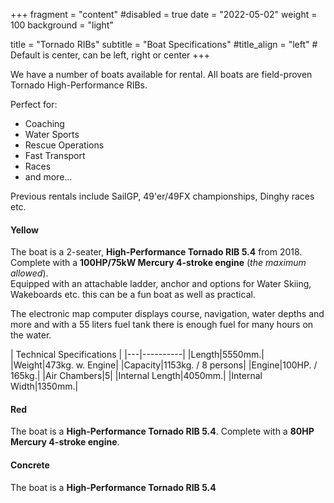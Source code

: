+++
fragment = "content"
#disabled = true
date = "2022-05-02"
weight = 100
background = "light"

title = "Tornado RIBs"
subtitle = "Boat Specifications"
#title_align = "left" # Default is center, can be left, right or center
+++

We have a number of boats available for rental. All boats are field-proven Tornado High-Performance RIBs.

Perfect for:
* Coaching
* Water Sports
* Rescue Operations
* Fast Transport
* Races
* and more...

Previous rentals include SailGP, 49'er/49FX championships, Dinghy races etc.

#### Yellow
The boat is a 2-seater, **High-Performance Tornado RIB 5.4** from 2018. Complete with a **100HP/75kW Mercury 4-stroke engine** (*the maximum allowed*).<BR>
Equipped with an attachable ladder, anchor and options for Water Skiing, Wakeboards etc. this can be a fun boat as well as practical.

The electronic map computer displays course, navigation, water depths and more and with a 55 liters fuel tank there is enough fuel for many hours on the water. <BR>

| Technical Specifications |
|---|----------|
|Length|5550mm.|
|Weight|473kg. w. Engine|
|Capacity|1153kg. / 8 persons|
|Engine|100HP. / 165kg.|
|Air Chambers|5|
|Internal Length|4050mm.|
|Internal Width|1350mm.|
<br>

#### Red
The boat is a **High-Performance Tornado RIB 5.4**. Complete with a **80HP Mercury 4-stroke engine**.<BR>


#### Concrete
The boat is a **High-Performance Tornado RIB 5.4**
